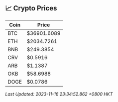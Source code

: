 ## 📈 Crypto Prices

| Coin | Price |
| ---- | ----- |
| BTC | $36901.6089 |
| ETH | $2034.7261 |
| BNB | $249.3854 |
| CRV | $0.5916 |
| ARB | $1.1387 |
| OKB | $58.6988 |
| DOGE | $0.0786 |

_Last Updated: 2023-11-16 23:34:52.862 +0800 HKT_